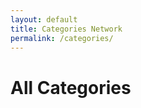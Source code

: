 ```yaml
---
layout: default
title: Categories Network
permalink: /categories/
---
```


<h1>All Categories</h1>
<div id="network" style="width: 100%; height: 600px; border: 1px solid var(--gray); border-radius: 12px;"></div>

<link href="https://unpkg.com/vis-network/styles/vis-network.css" rel="stylesheet" />
<script src="https://unpkg.com/vis-network/standalone/umd/vis-network.min.js"></script>

<script>
  document.addEventListener("DOMContentLoaded", function () {
    const isDark = document.documentElement.getAttribute('data-theme') === 'dark';

    const vars = getComputedStyle(document.documentElement);
    const textColor = vars.getPropertyValue('--text').trim();
    const nodeColor = vars.getPropertyValue('--gray').trim();
    const edgeColor = vars.getPropertyValue('--link').trim();
    const bgColor = vars.getPropertyValue('--bg').trim();

    // Central non-clickable node
    const nodes = new vis.DataSet([
      {
        id: 'center',
        label: '',
        value: 30,
        color: {
          background: nodeColor,
          border: nodeColor,
        },
        font: { color: textColor },
        physics: false
      },
    ]);

    // Add category nodes
    {% assign category_list = "" | split: "" %}
    {% for note in site.notes %}
      {% if note.published != false and note.categories %}
        {% for cat in note.categories %}
          {% assign slug = cat | slugify %}
          {% unless category_list contains slug %}
            {% assign category_list = category_list | push: slug %}
            nodes.add({
              id: "{{ slug }}",
              label: "{{ cat }}",
              value: 5,
              color: {
                background: nodeColor,
                border: nodeColor
              },
              font: { color: textColor }
            });
          {% endunless %}
        {% endfor %}
      {% endif %}
    {% endfor %}

    // Edges from center to each category
    const edges = [];
    nodes.forEach(function (node) {
      if (node.id !== 'center') {
        edges.push({
          from: 'center',
          to: node.id,
          dashes: true,
          color: { color: edgeColor },
          width: 1.5
        });
      }
    });

    const container = document.getElementById("network");

    const data = {
      nodes: nodes,
      edges: edges
    };

    const options = {
      nodes: {
        shape: "dot",
        scaling: {
          min: 5,
          max: 15
        },
        font: {
          size: 14,
          color: textColor
        }
      },
      layout: {
        improvedLayout: true
      },
      physics: {
        barnesHut: {
          gravitationalConstant: -9000,
          springLength: 150,
          springConstant: 0.04
        },
        stabilization: true
      },
      edges: {
        smooth: true
      },
      interaction: {
        dragNodes: true,
        hover: true
      }
    };

    new vis.Network(container, data, options);
  });
</script>
